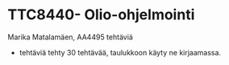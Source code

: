 # TTC8440- Olio-ohjelmointi

Marika Matalamäen, AA4495 tehtäviä

- tehtäviä tehty 30 tehtävää, taulukkoon käyty ne kirjaamassa.
